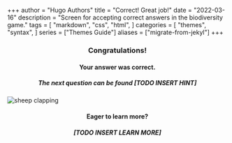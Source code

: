 +++
author = "Hugo Authors"
title = "Correct! Great job!"
date = "2022-03-16"
description = "Screen for accepting correct answers in the biodiversity game."
tags = [
    "markdown",
    "css",
    "html",
]
categories = [
    "themes",
    "syntax",
]
series = ["Themes Guide"]
aliases = ["migrate-from-jekyl"]
+++

### <center> Congratulations! </center>
#### <center> Your answer was correct. </center>
##### <center> The next question can be found [TODO INSERT HINT] </center>


<img src="../images/sheep_clapping.gif" alt="sheep clapping" /> 
<!--more-->

#### <center> Eager to learn more? </center>

##### <center> [TODO INSERT LEARN MORE] </center>

